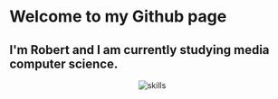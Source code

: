 # Welcome to my Github page
## I'm Robert and I am currently studying media computer science. 



<p align="center">
<img src="https://i.ibb.co/kGK9Qb4/skills2.png" alt="skills" border="0">
</p>
